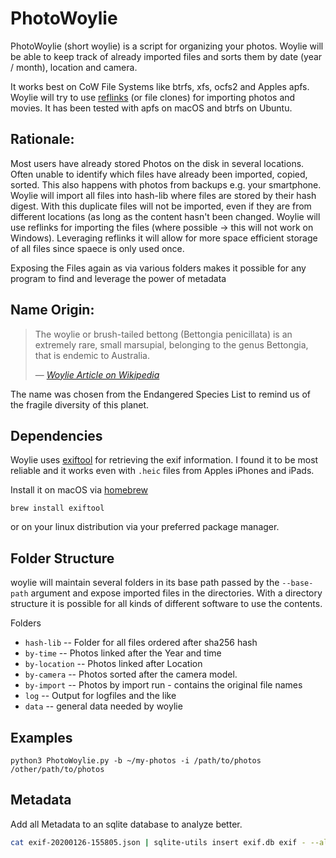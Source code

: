 # PhotoWoylie

PhotoWoylie (short woylie) is a script for organizing your photos. Woylie will be able to keep track of already imported
files and sorts them by date (year / month), location and camera.

It works best on CoW File Systems like btrfs, xfs, ocfs2 and Apples apfs. Woylie will try to use 
[reflinks](https://dev.to/robogeek/reflinks-vs-symlinks-vs-hard-links-and-how-they-can-help-machine-learning-projects-1cj4)
(or file clones) for importing photos and movies. It has been tested with apfs on macOS and btrfs on Ubuntu.

## Rationale:

Most users have already stored Photos on the disk in several locations. Often unable to identify which files have 
already been imported, copied, sorted. This also happens with photos from backups e.g. your smartphone. Woylie will 
import all files into hash-lib where files are stored by their hash digest. With this duplicate files will not be 
imported, even if they are from different locations (as long as the content hasn't been changed. Woylie will use 
reflinks for importing the files (where possible -> this will not work on Windows). Leveraging reflinks it will allow 
for more space efficient storage of all files since spaece is only used once. 

Exposing the Files again as via various folders makes it possible for any program to find and leverage the power of 
metadata

## Name Origin:

> The woylie or brush-tailed bettong (Bettongia penicillata) is an extremely rare, small marsupial, belonging to the
genus Bettongia, that is endemic to Australia.
>
> &mdash; <cite> [Woylie Article on Wikipedia](https://en.wikipedia.org/wiki/Woylie)</cite>

The name was chosen from the Endangered Species List to remind us of the fragile diversity of this planet.

## Dependencies 

Woylie uses [exiftool](https://exiftool.org/) for retrieving the exif information. I found it to be most reliable and 
it works even with `.heic` files from Apples iPhones and iPads. 

Install it on macOS via [homebrew](https://brew.sh/)
```
brew install exiftool
```
or on your linux distribution via your preferred package manager. 

## Folder Structure

woylie will maintain several folders in its base path passed by the `--base-path` argument and expose imported files 
in the directories. With a directory structure it is possible for all kinds of different software to use the contents.

Folders
 - `hash-lib` -- Folder for all files ordered after sha256 hash
 - `by-time` -- Photos linked after the Year and time
 - `by-location` -- Photos linked after Location
 - `by-camera` -- Photos sorted after the camera model.
 - `by-import` -- Photos by import run - contains the original file names
 - `log` -- Output for logfiles and the like
 - `data` -- general data needed by woylie

## Examples

```
python3 PhotoWoylie.py -b ~/my-photos -i /path/to/photos /other/path/to/photos
```


## Metadata

Add all Metadata to an sqlite database to analyze better.
```bash
cat exif-20200126-155805.json | sqlite-utils insert exif.db exif - --alter --pk FileName 
```